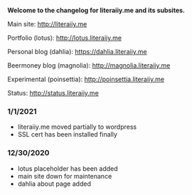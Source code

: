 **Welcome to the changelog for literaiiy.me and its subsites.**

Main site: <http://literaiiy.me>

Portfolio (lotus): <http://lotus.literaiiy.me>

Personal blog (dahlia): <https://dahlia.literaiiy.me>

Beermoney blog (magnolia): <http://magnolia.literaiiy.me>

Experimental (poinsettia): <http://poinsettia.literaiiy.me>

Status: <http://status.literaiiy.me>

### 1/1/2021
- literaiiy.me moved partially to wordpress
- SSL cert has been installed finally

### 12/30/2020
- lotus placeholder has been added
- main site down for maintenance
- dahlia about page added
